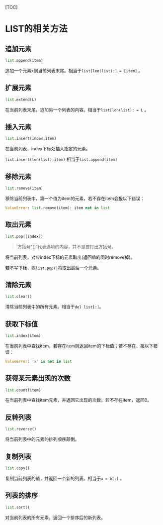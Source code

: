 [TOC]

# LIST的相关方法

## 追加元素

```python
list.append(item)
```

追加一个元素x到当前列表末尾。相当于`list[len(list):] = [item]` 。

## 扩展元素

```python
list.extend(L)
```

在当前列表末尾，追加另一个列表的内容。相当于`list[len(list): = L` 。

## 插入元素

```python
list.insert(index,item)
```

在当前列表，index下标处插入指定的元素。

`list.insert(len(list),item)` 相当于`list.append(item)`

## 移除元素

```python
list.remove(item)
```

移除当前列表中，第一个值为item的元素，若不存在item会报以下错误：

```python
ValueError: list.remove(item): item not in list
```

## 取出元素

```python
list.pop([index])
```

> 方括号“[]”代表选填的内容，并不是要打出方括号。

将当前列表，对应index下标的元素取出(返回值的同时remove掉)。

若不写下标，则`list.pop()`将取出最后一个元素。

## 清除元素

```python
list.clear()
```

清除当前列表中的所有元素。相当于`del list[:]`。

## 获取下标值

```python
list.index(item)
```

在当前列表中查找item，若存在item则返回item的下标值；若不存在，报以下错误：

```python
ValueError: 'x' is not in list
```

## 获得某元素出现的次数

```python
list.count(item)
```

在当前列表中查找item元素，并返回它出现的次数。若不存在item，返回0。

## 反转列表

```python
list.reverse()
```

将当前列表中的元素的排列顺序颠倒。

## 复制列表

```python
list.copy()
```

复制当前列表的值，并返回一个新的列表。相当于`a = b[:]` 。

## 列表的排序

```python
list.sort()
```

对当前列表的所有元素，返回一个排序后的新列表。







